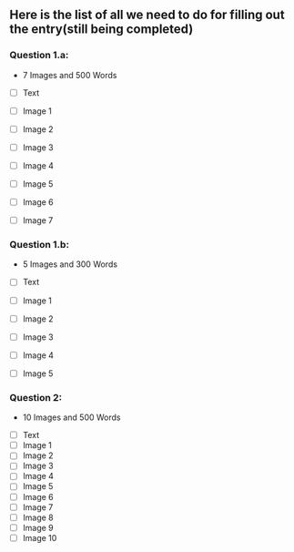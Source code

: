## Here is the list of all we need to do for filling out the entry(still being completed)

### Question 1.a:
* 7 Images and 500 Words

- [ ] Text
- [ ] Image 1
- [ ] Image 2
- [ ] Image 3
- [ ] Image 4
- [ ] Image 5
- [ ] Image 6
- [ ] Image 7


### Question 1.b:
* 5 Images and 300 Words

- [ ] Text
- [ ] Image 1
- [ ] Image 2
- [ ] Image 3
- [ ] Image 4
- [ ] Image 5


### Question 2:
* 10 Images and 500 Words

- [ ] Text
- [ ] Image 1
- [ ] Image 2
- [ ] Image 3
- [ ] Image 4
- [ ] Image 5
- [ ] Image 6
- [ ] Image 7
- [ ] Image 8
- [ ] Image 9
- [ ] Image 10
